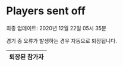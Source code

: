 # Players sent off
최종 업데이트: 2020년 12월 22일 05시 35분


경기 중 오류가 발생하는 경우 자동으로 퇴장됩니다.


| 퇴장된 참가자 |
|:---:|